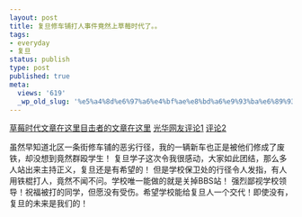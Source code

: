 ```yaml
---
layout: post
title: 复旦修车铺打人事件竟然上草莓时代了。。
tags:
- everyday
- 复旦
status: publish
type: post
published: true
meta:
  views: '619'
  _wp_old_slug: '%e5%a4%8d%e6%97%a6%e4%bf%ae%e8%bd%a6%e9%93%ba%e6%89%93%e4%ba%ba%e4%ba%8b%e4%bb%b6%e7%ab%9f%e7%84%b6%e4%b8%8a%e8%8d%89%e8%8e%93%e6%97%b6%e4%bb%a3%e4%ba%86%e3%80%82%e3%80%82'
---
```

<a href="http://memedia.cn/2007/10/01/42" target="_blank">草莓时代文章在这里</a><a href="http://luocailin.blog.sohu.com/65631103.html" target="_blank">目击者的文章在这里</a>
<a href="http://thisispac.spaces.live.com/blog/cns%216393db39eb4fa1fc%211225.entry" target="_blank">
光华网友评论1</a> <a href="http://phillis.yculblog.com/post.1773162.html" target="_blank">评论2</a>

虽然早知道北区一条街修车铺的恶劣行径，我的一辆新车也正是被他们修成了废铁，却没想到竟然群殴学生！
复旦学子这次令我很感动，大家如此团结，那么多人站出来主持正义，复旦还是有希望的！
但是学校保卫处的行径令人发指，有人用铁棍打人，竟然不闻不问。学校唯一能做的就是关掉BBS站！
强烈鄙视学校领导！祝福被打的同学，但愿没有受伤。希望学校能给复旦人一个交代！即使没有，复旦的未来是我们的！
